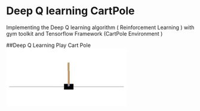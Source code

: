 # Deep Q learning CartPole
Implementing the Deep Q learning algorithm ( Reinforcement Learning ) with gym toolkit and Tensorflow Framework (CartPole Environment )

##Deep Q Learning Play Cart Pole 
![Deep Q Learning Play Cart Pole](https://github.com/Ali-Fayzi/deep-q-learning-cart-pole/blob/main/cart-pole.jpeg?raw=true)
